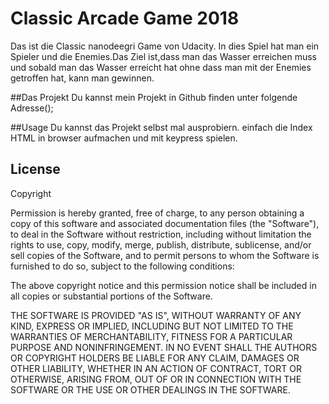 # Classic Arcade Game 2018
Das ist die Classic nanodeegri Game von Udacity.
In dies Spiel hat man ein Spieler und die Enemies.Das Ziel ist,dass man das Wasser erreichen muss und sobald man das Wasser erreicht hat ohne dass man mit der Enemies getroffen hat, kann man gewinnen.

##Das Projekt
Du kannst mein Projekt in Github finden unter folgende Adresse();

##Usage
Du kannst das Projekt selbst mal ausprobiern.
einfach die Index HTML in browser aufmachen und mit keypress spielen.

## License

Copyright

Permission is hereby granted, free of charge, to any person obtaining a copy
of this software and associated documentation files (the "Software"), to deal
in the Software without restriction, including without limitation the rights
to use, copy, modify, merge, publish, distribute, sublicense, and/or sell
copies of the Software, and to permit persons to whom the Software is
furnished to do so, subject to the following conditions:

The above copyright notice and this permission notice shall be included in all
copies or substantial portions of the Software.

THE SOFTWARE IS PROVIDED "AS IS", WITHOUT WARRANTY OF ANY KIND, EXPRESS OR
IMPLIED, INCLUDING BUT NOT LIMITED TO THE WARRANTIES OF MERCHANTABILITY,
FITNESS FOR A PARTICULAR PURPOSE AND NONINFRINGEMENT. IN NO EVENT SHALL THE
AUTHORS OR COPYRIGHT HOLDERS BE LIABLE FOR ANY CLAIM, DAMAGES OR OTHER
LIABILITY, WHETHER IN AN ACTION OF CONTRACT, TORT OR OTHERWISE, ARISING FROM,
OUT OF OR IN CONNECTION WITH THE SOFTWARE OR THE USE OR OTHER DEALINGS IN THE
SOFTWARE.